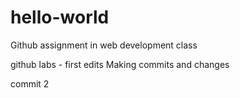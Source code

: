 # hello-world
Github assignment in web development class

github labs - first edits
Making commits and changes

commit 2
